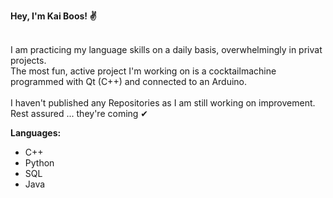 <b>Hey, I'm Kai Boos! ✌ </b>

<br>
I am practicing my language skills on a daily basis, overwhelmingly in privat projects.<br>
The most fun, active project I'm working on is a cocktailmachine programmed with Qt (C++) and connected to an Arduino.<br>
<br>
I haven't published any Repositories as I am still working on improvement.<br>
Rest assured ... they're coming ✔
<br>

<b>Languages:</b> <br>
- C++
- Python
- SQL
- Java
<br>




<!---
KaiBoos/KaiBoos is a ✨ special ✨ repository because its `README.md` (this file) appears on your GitHub profile.
You can click the Preview link to take a look at your changes.
--->
